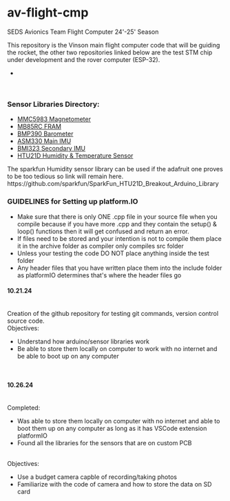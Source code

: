 # av-flight-cmp

SEDS Avionics Team Flight Computer 24'-25' Season
<br/>

This repository is the Vinson main flight computer code that will be guiding the rocket, the other two repositories linked below are the test STM chip under development and the rover computer (ESP-32). 
<ul>
  <li><a href="" target="_blank"></a></li>
</ul>
<br/>
<h3>Sensor Libraries Directory:</h3>
<ul>
  <li><a href="https://github.com/sparkfun/SparkFun_MMC5983MA_Magnetometer_Arduino_Library/tree/main" target="_blank">MMC5983 Magnetometer</a></li>
  <li><a href="https://github.com/sosandroid/FRAM_MB85RC_I2C" target="_blank">MB85RC FRAM</a></li>
  <li><a href="https://github.com/libdriver/bmp390?tab=readme-ov-file#Install" target="_blank">BMP390 Barometer</a></li>
  <li><a href="https://github.com/stm32duino/ASM330LHH/tree/main" target="_blank">ASM330 Main IMU</a></li>
  <li><a href="https://github.com/boschsensortec/BMI323_SensorAPI" target="_blank">BMI323 Secondary IMU</a></li>
  <li><a href="https://github.com/adafruit/Adafruit_HTU21DF_Library/tree/master" target="_blank">HTU21D Humidity & Temperature Sensor</a></li>
</ul>
  The sparkfun Humidity sensor library can be used if the adafruit one proves to be too tedious so link will remain here.
  <br/>
  https://github.com/sparkfun/SparkFun_HTU21D_Breakout_Arduino_Library
<br/>

<h3>GUIDELINES for Setting up platform.IO</h3>
<ul>
  <li>Make sure that there is only ONE .cpp file in your source file when you compile because if you have more .cpp and they contain the setup() & loop() functions then it will get confused and return an error.</li>
  <li>If files need to be stored and your intention is not to compile them place it in the archive folder as compiler only compiles src folder</li>
  <li>Unless your testing the code DO NOT place anything inside the test folder</li>
  <li>Any header files that you have written place them into the include folder as platformIO determines that's where the header files go</li>
</ul>
<h4>10.21.24</h4>
<br/>
Creation of the github repository for testing git commands, version control source code.
<br/>
Objectives:
<ul>
  <li>Understand how arduino/sensor libraries work</li>
  <li>Be able to store them locally on computer to work with no internet and be able to boot up on any computer</li>
</ul>
<br/>
<h4>10.26.24</h4>
<br/>
Completed: 
<ul>
  <li>Was able to store them locally on computer with no internet and able to boot them up on any computer as long as it has VSCode extension platformIO</li>
  <li>Found all the libraries for the sensors that are on custom PCB</li>
</ul>
<br>
Objectives:
<ul>
  <li>Use a budget camera capble of recording/taking photos</li>
  <li>Familiarize with the code of camera and how to store the data on SD card</li>
</ul>
